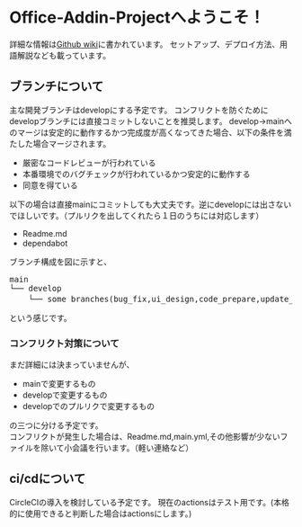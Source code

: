# Office-Addin-Projectへようこそ！
詳細な情報は[Github wiki](https://github.com/hakumai22/Office-Addin-Project/wiki)に書かれています。
セットアップ、デプロイ方法、用語解説なども載っています。
## ブランチについて
主な開発ブランチはdevelopにする予定です。 
コンフリクトを防ぐためにdevelopブランチには直接コミットしないことを推奨します。
develop→mainへのマージは安定的に動作するかつ完成度が高くなってきた場合、以下の条件を満たした場合マージされます。
* 厳密なコードレビューが行われている
* 本番環境でのバグチェックが行われているかつ安定的に動作する
* 同意を得ている  

以下の場合は直接mainにコミットしても大丈夫です。逆にdevelopには出さないでほしいです。（プルリクを出してくれたら１日のうちには対応します）
* Readme.md
* dependabot

ブランチ構成を図に示すと、
<pre>
main
└── develop
    └── some branches(bug_fix,ui_design,code_prepare,update_futureなど)
</pre>
という感じです。


### コンフリクト対策について
まだ詳細には決まっていませんが、
* mainで変更するもの
* developで変更するもの
* developでのプルリクで変更するもの  


の三つに分ける予定です。  
コンフリクトが発生した場合は、Readme.md,main.yml,その他影響が少ないファイルを除いて小会議を行います。（軽い連絡など）
## ci/cdについて
CircleCIの導入を検討している予定です。
現在のactionsはテスト用です。(本格的に使用できると判断した場合はactionsにします。)
